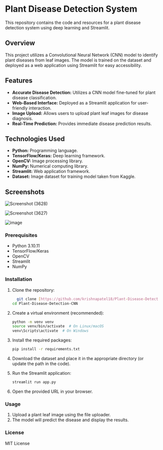 # Plant Disease Detection System

This repository contains the code and resources for a plant disease detection system using deep learning and Streamlit.

## Overview

This project utilizes a Convolutional Neural Network (CNN) model to identify plant diseases from leaf images. The model is trained on the dataset and deployed as a web application using Streamlit for easy accessibility.

## Features

* **Accurate Disease Detection:** Utilizes a CNN model fine-tuned for plant disease classification.
* **Web-Based Interface:** Deployed as a Streamlit application for user-friendly interaction.
* **Image Upload:** Allows users to upload plant leaf images for disease diagnosis.
* **Real-Time Prediction:** Provides immediate disease prediction results.

## Technologies Used

* **Python:** Programming language.
* **TensorFlow/Keras:** Deep learning framework.
* **OpenCV:** Image processing library.
* **NumPy:** Numerical computing library.
* **Streamlit:** Web application framework.
* **Dataset:** Image dataset for training model taken from Kaggle.

## Screenshots

![Screenshot (3628)](https://github.com/user-attachments/assets/07329665-3029-4036-b270-c1988e9c10c8)

![Screenshot (3627)](https://github.com/user-attachments/assets/b327beff-a8c2-40f2-8235-51029e714576)

![image](https://github.com/user-attachments/assets/263608db-5f43-4fe1-9d82-903ba30a2e39)

### Prerequisites

* Python 3.10.11
* TensorFlow/Keras
* OpenCV
* Streamlit
* NumPy

### Installation

1.  Clone the repository:

    ```bash
      git clone [https://github.com/krishnapatel18/Plant-Disease-Detection-CNN.git](https://github.com/krishnapatel18/Plant-Disease-Detection-CNN.git)
    cd Plant-Disease-Detection-CNN
    ```

2.  Create a virtual environment (recommended):

    ```bash
    python -m venv venv
    source venv/bin/activate  # On Linux/macOS
    venv\Scripts\activate  # On Windows
    ```

3.  Install the required packages:

    ```bash
    pip install -r requirements.txt
    ```

4.  Download the dataset and place it in the appropriate directory (or update the path in the code).

5.  Run the Streamlit application:

    ```bash
    streamlit run app.py
    ```

6.  Open the provided URL in your browser.

### Usage

1.  Upload a plant leaf image using the file uploader.
2.  The model will predict the disease and display the results.

### License

MIT License

